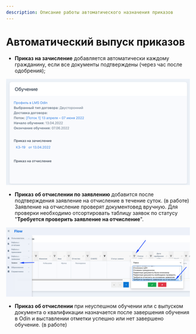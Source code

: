```yaml
---
description: Описание работы автоматического назначения приказов
---
```


# Автоматический выпуск приказов

* **Приказ на зачисление** добавляется автоматически каждому гражданину, если все документы подтверждены  (через час после одобрения);

![](<../.gitbook/assets/image (110).png>)

* **Приказ об отчислении по заявлению** добавится  после подтверждения заявление на отчисление в течение суток. (в работе) Заявление на отчисление проверят документовед вручную. Для проверки  необходимо отсортировать таблицу заявок по статусу "**Требуется проверить заявление на отчисление**". &#x20;

![](<../.gitbook/assets/image (87).png>)

* **Приказ об отчислении** при неуспешном обучении или с выпуском документа о квалификации  назначается после завершения обучения в Odin и выставлении отметки успешно или нет завершено обучение. (в работе)
